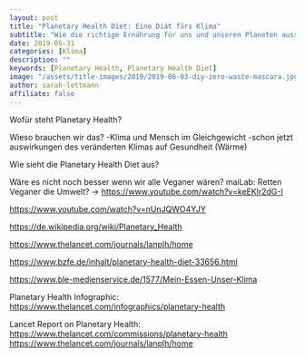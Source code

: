 ```yaml
---
layout: post
title: "Planetary Health Diet: Eine Diät fürs Klima"
subtitle: "Wie die richtige Ernährung für uns und unseren Planeten aussieht"
date: 2019-05-31
categories: [Klima]
description: ""
keywords: [Planetary Health, Planetary Health Diet]
image: "/assets/title-images/2019/2019-06-03-diy-zero-waste-mascara.jpg"
author: sarah-lettmann
affiliate: false
---
```

Wofür steht Planetary Health?

Wieso brauchen wir das?
-Klima und Mensch im Gleichgewicht
-schon jetzt auswirkungen des veränderten Klimas auf Gesundheit (Wärme)

Wie sieht die Planetary Health Diet aus?

Wäre es nicht noch besser wenn wir alle Veganer wären?
maiLab: Retten Veganer die Umwelt? -> https://www.youtube.com/watch?v=keEKlr2dG-I

https://www.youtube.com/watch?v=nUnJQWO4YJY

https://de.wikipedia.org/wiki/Planetary_Health

https://www.thelancet.com/journals/lanplh/home

https://www.bzfe.de/inhalt/planetary-health-diet-33656.html

https://www.ble-medienservice.de/1577/Mein-Essen-Unser-Klima

Planetary Health Infographic:
https://www.thelancet.com/infographics/planetary-health

Lancet Report on Planetary Health:
https://www.thelancet.com/commissions/planetary-health
https://www.thelancet.com/journals/lanplh/home

